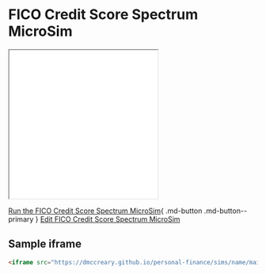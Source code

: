 # FICO Credit Score Spectrum MicroSim 

<iframe src="main.html" height="300px" scrolling="no"></iframe>

<!--
![Image Name](./image.png){ width="400" }
-->

[Run the FICO Credit Score Spectrum MicroSim](main.html){ .md-button .md-button--primary }
[Edit FICO Credit Score Spectrum MicroSim](https://editor.p5js.org/dmccreary/sketches/_fwuOWd7v)

## Sample iframe

```html
<iframe src="https://dmccreary.github.io/personal-finance/sims/name/main.html" height="300px"  scrolling="no"></iframe>
```